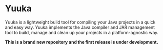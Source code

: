 # Yuuka
Yuuka is a lightweight build tool for compiling your Java projects in a quick and easy way. Yuuka implements the Java compiler and JAR management tool to build, manage and clean up your projects in a platform-agnostic way.

**This is a brand new repository and the first release is under development.**


